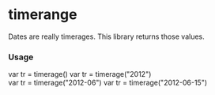 # timerange

Dates are really timerages. This library returns those values.

### Usage

var tr = timerage()
var tr = timerage("2012")           
var tr = timerage("2012-06")
var tr = timerage("2012-06-15")


